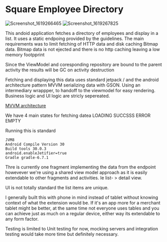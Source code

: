 # Square Employee Directory
![Screenshot_1619266465](https://user-images.githubusercontent.com/412219/115959330-9545fc80-a4c0-11eb-8133-09405d61d80a.png) ![Screenshot_1619267825](https://user-images.githubusercontent.com/412219/115959279-4a2be980-a4c0-11eb-8486-35360d476e14.png)

This andoid application fetches a directory of employees and display in a list. It uses a static endpoing provided by the guidelines.
The main requirements was to limit fetching of HTTP data and disk caching Bitmap data. Bitmap data is not ejected and there is no http caching leaving a low memory footpprint

Since the ViewModel and coresponding repository are bound to the parent activity the results will be GC on activity destruction

Fetching and displaying this data uses standard jetpack / and the android architecture pattern MVVM serializing data with GSON. 
Using an intermediary wrappper, to handoff to the
viewmodel for easy rendering. Business logic and UI logic are stricly sepereated. 

[MVVM architecture](https://developer.android.com/jetpack/guide)

We have 4 main states for fetching datea 
LOADING
SUCCSSS
ERROR 
EMPTY

Running this is standard
```
JVM8
Android Compile Version 30
Build tools 30.0.3
android.enableJetifier=true
Gradle gradle-6.7.1
```

Thre is currently one fragment implementing the data from the endpoint howevever we're using a shared view model approach as it is easily extendable to other fragments
and activities. Ie list- > detail view.

UI is not totally standard the list items are unique. 

I generally built this with phone in mind instead of tablet without knowing context of what the extension would be. If it's an app more for a merchant tablet might be better,
at the same time not everyone uses tables and you can achieve just as much on a regular device, either way its extendable to any form factor. 

Testing is limited to Unit testing for now, mocking servers and integration testing would take more time but definitely necessary. 
